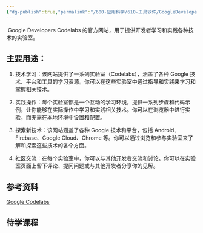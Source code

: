 ```yaml
---
{"dg-publish":true,"permalink":"/600-应用科学/610-工具软件/GoogleDevelopersCodelabs/","tags":["Web/学习"],"noteIcon":""}
---
```



 Google Developers Codelabs 的官方网站，用于提供开发者学习和实践各种技术的实验室。
## 主要用途：

1. 技术学习：该网站提供了一系列实验室（Codelabs），涵盖了各种 Google 技术、平台和工具的学习资源。你可以在这些实验室中通过指导和实践来学习和掌握相关技术。
    
2. 实践操作：每个实验室都是一个互动的学习环境，提供一系列步骤和代码示例，让你能够在实际操作中学习和实践相关技术。你可以在浏览器中进行实验，而无需在本地环境中设置和配置。
    
3. 探索新技术：该网站涵盖了各种 Google 技术和平台，包括 Android、Firebase、Google Cloud、Chrome 等。你可以通过浏览和参与实验室来了解和探索这些技术的各个方面。
    
4. 社区交流：在每个实验室中，你可以与其他开发者交流和讨论。你可以在实验室页面上留下评论、提问问题或与其他开发者分享你的见解。

## 参考资料
[Google Codelabs](https://codelabs.developers.google.com/)


## 待学课程
